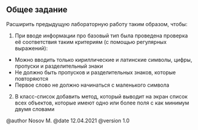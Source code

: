 ## Общее задание
Расширить предыдущую лабораторную работу таким образом, чтобы:

1. При вводе информации про базовый тип была проведена проверка её соответствия таким критериям (с помощью регулярных выражений):
- Можно вводить только кириллические и латинские символы, цифры, пропуски и разделительный знаки
- Не должно быть пропусков и разделительных знаков, которые повторяются
- Первое слово не должно начинаться с маленького символа
2. В класс-список добавить метод, который выводит на экран список всех объектов, которые имеют одно или более поля с как минимум двумя словами 

@author Nosov M.
@date 12.04.2021
@version 1.0

